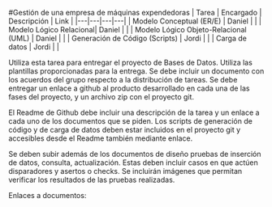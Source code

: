 #Gestión de una empresa de máquinas expendedoras
| Tarea | Encargado | Descripción | Link |
|---|---|---|---|
| Modelo Conceptual (ER/E) | Daniel | |
| Modelo Lógico Relacional| Daniel | |
| Modelo Lógico Objeto-Relacional (UML) | Daniel | |
| Generación de Código (Scripts) | Jordi | |
| Carga de datos | Jordi | |

Utiliza esta tarea para entregar el proyecto de Bases de Datos. Utiliza las plantillas proporcionadas para la entrega. Se debe incluir un documento con los acuerdos del grupo respecto a la distribución de tareas. Se debe entregar un enlace a github al producto desarrollado en cada una de las fases del proyecto, y un archivo zip con el proyecto git.

El Readme de Github debe incluir una descripción de la tarea y un enlace a cada uno de los documentos que se piden. Los scripts de generación de código y de carga de datos deben estar incluidos en el proyecto git y accesibles desde el Readme también mediante enlace.

Se deben subir además de los documentos de diseño pruebas de inserción de datos, consulta, actualización. Estas deben incluir casos en que actúen disparadores y asertos o checks. Se incluirán imágenes que permitan verificar los resultados de las pruebas realizadas.

Enlaces a documentos:
